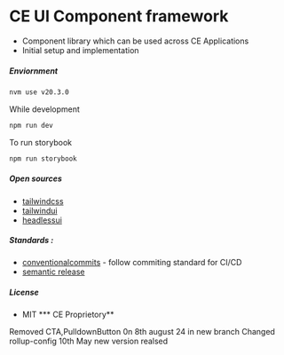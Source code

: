 # CE UI Component framework
- Component library which can be used across CE Applications
- Initial setup and  implementation

##### Enviornment

```sh
nvm use v20.3.0  
```
While development
```sh
npm run dev 
```
To run storybook
```sh
npm run storybook
```
#####  Open sources
- [tailwindcss]
- [tailwindui]
- [headlessui]

##### Standards :
- [conventionalcommits] - follow commiting standard for CI/CD
- [semantic release]
##### License

- MIT
*** CE Proprietory**

[tailwindui]: <tailwindui.com> 
[tailwindcss]: <https://tailwindcss.com/> 
[headlessui]: <https://headlessui.com/> 

[conventionalcommits]: <https://www.conventionalcommits.org/en/v1.0.0/#summary>
[semantic release]: <https://semantic-release.gitbook.io/>


Removed CTA,PulldownButton 0n 8th august 24 in new branch 
Changed rollup-config 
10th May new version realsed

